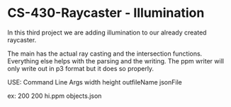 # CS-430-Raycaster - Illumination
In this third project we are adding illumination to our already created raycaster.

The main has the actual ray casting and the intersection functions. Everything else helps with the parsing
and the writing. The ppm writer will only write out in p3 format but it does so properly.

USE: Command Line Args
width height outfileName jsonFile

ex: 200 200 hi.ppm objects.json